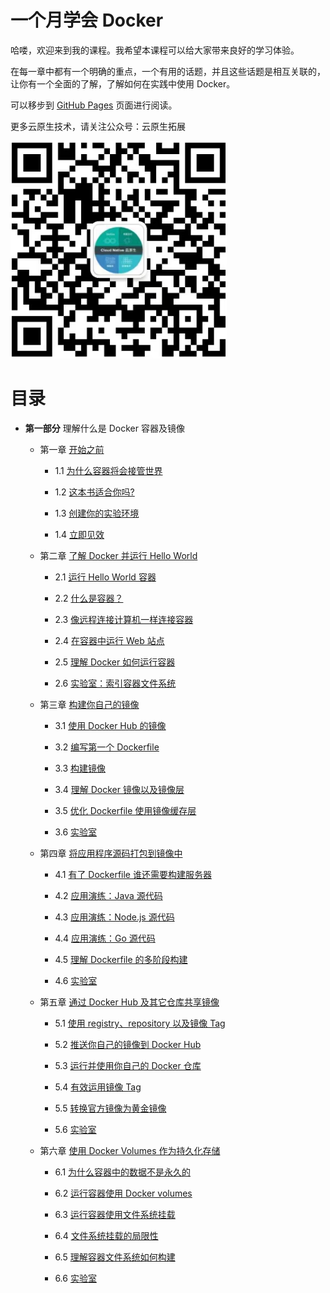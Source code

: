 # 一个月学会 Docker

哈喽，欢迎来到我的课程。我希望本课程可以给大家带来良好的学习体验。

在每一章中都有一个明确的重点，一个有用的话题，并且这些话题是相互关联的，让你有一个全面的了解，了解如何在实践中使用 Docker。

可以移步到 [GitHub Pages](https://yyong-brs.github.io/learn-docker/) 页面进行阅读。

更多云原生技术，请关注公众号：云原生拓展

![公众号](./gongzh.png)

# 目录

- **第一部分** 理解什么是 Docker 容器及镜像

  - 第一章 [开始之前](./chapter1.md)

    - 1.1 [为什么容器将会接管世界](./chapter1.md#11-为什么容器将会接管世界)

    - 1.2 [这本书适合你吗?](./chapter1.md#12-这本书适合你吗)

    - 1.3 [创建你的实验环境](./chapter1.md#13-创建你的实验环境)

    - 1.4 [立即见效](./chapter1.md#14-立即见效)
  
  - 第二章 [了解 Docker 并运行 Hello World](./chapter2.md)

    - 2.1 [运行 Hello World 容器](./chapter2.md#21-运行-hello-world-容器)

    - 2.2 [什么是容器？](./chapter2.md#22-什么是容器)

    - 2.3 [像远程连接计算机一样连接容器](./chapter2.md#23-像远程连接计算机一样连接容器)

    - 2.4 [在容器中运行 Web 站点](./chapter2.md#24-在容器中运行-web-站点)

    - 2.5 [理解 Docker 如何运行容器](./chapter2.md#25-理解-docker-如何运行容器)

    - 2.6 [实验室：索引容器文件系统](./chapter2.md#26-实验室索引容器文件系统)

  - 第三章 [构建你自己的镜像](./chapter3.md)

    - 3.1 [使用 Docker Hub 的镜像](./chapter3.md#31-使用-docker-hub-的镜像)

    - 3.2 [编写第一个 Dockerfile](./chapter3.md#32-编写第一个-dockerfile)

    - 3.3 [构建镜像](./chapter3.md#33-构建镜像)

    - 3.4 [理解 Docker 镜像以及镜像层](./chapter3.md#34-理解-docker-镜像以及镜像层)

    - 3.5 [优化 Dockerfile 使用镜像缓存层](./chapter3.md#35-优化-dockerfile-使用镜像缓存层)

    - 3.6 [实验室](./chapter3.md#36-实验室)

  - 第四章 [将应用程序源码打包到镜像中](./chapter4.md)

    - 4.1 [有了 Dockerfile 谁还需要构建服务器](./chapter4.md#41-有了-dockerfile-谁还需要构建服务器)

    - 4.2 [应用演练：Java 源代码](./chapter4.md#42-应用演练java-源代码)

    - 4.3 [应用演练：Node.js 源代码](./chapter4.md#43-应用演练node.js-源代码)

    - 4.4 [应用演练：Go 源代码](./chapter4.md#44-应用演练go-源代码)

    - 4.5 [理解 Dockerfile 的多阶段构建](./chapter4.md#45-理解-dockerfile-的多阶段构建)

    - 4.6 [实验室](./chapter4.md#46-实验室)    

  - 第五章 [通过 Docker Hub 及其它仓库共享镜像](./chapter5.md)

    - 5.1 [使用 registry、repository 以及镜像 Tag](./chapter5.md#51-使用-registry、repository-以及镜像-tag)

    - 5.2 [推送你自己的镜像到 Docker Hub](./chapter5.md#52-推送你自己的镜像到-docker-hub)

    - 5.3 [运行并使用你自己的 Docker 仓库](./chapter5.md#53-运行并使用你自己的-docker-仓库)

    - 5.4 [有效运用镜像 Tag](./chapter5.md#54-有效运用镜像-tag)

    - 5.5 [转换官方镜像为黄金镜像](./chapter5.md#55-转换官方镜像为黄金镜像)

    - 5.6 [实验室](./chapter5.md#56-实验室)    

  - 第六章 [使用 Docker Volumes 作为持久化存储](./chapter6.md)

    - 6.1 [为什么容器中的数据不是永久的](./chapter6.md#61-为什么容器中的数据不是永久的)

    - 6.2 [运行容器使用 Docker volumes](./chapter6.md#62-运行容器使用-docker-volumes)

    - 6.3 [运行容器使用文件系统挂载](./chapter6.md#63-运行容器使用文件系统挂载)

    - 6.4 [文件系统挂载的局限性](./chapter6.md#64-文件系统挂载的局限性)

    - 6.5 [理解容器文件系统如何构建](./chapter6.md#65-理解容器文件系统如何构建)

    - 6.6 [实验室](./chapter6.md#66-实验室)   